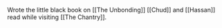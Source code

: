 Wrote the little black book on [[The Unbonding]] [[Chud]] and [[Hassan]] read while visiting [[The Chantry]].
